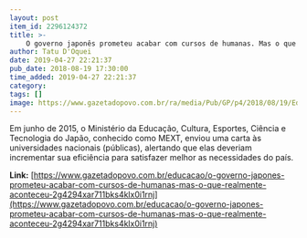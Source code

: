 ```yaml
---
layout: post
item_id: 2296124372
title: >-
    O governo japonês prometeu acabar com cursos de humanas. Mas o que realmente aconteceu?
author: Tatu D'Oquei
date: 2019-04-27 22:21:37
pub_date: 2018-08-19 17:30:00
time_added: 2019-04-27 22:21:37
category: 
tags: []
image: https://www.gazetadopovo.com.br/ra/media/Pub/GP/p4/2018/08/19/Educacao/Imagens/Cortadas/Tokyo-R0r9IBO0cyxuhgHSNsYxZVI-1200x800@GP-Web.jpg
---
```


Em junho de 2015, o Ministério da Educação, Cultura, Esportes, Ciência e Tecnologia do Japão, conhecido como MEXT, enviou uma carta às universidades nacionais (públicas), alertando que elas deveriam incrementar sua eficiência para satisfazer melhor as necessidades do país.

**Link:** [https://www.gazetadopovo.com.br/educacao/o-governo-japones-prometeu-acabar-com-cursos-de-humanas-mas-o-que-realmente-aconteceu-2g4294xar711bks4klx0i1rnj](https://www.gazetadopovo.com.br/educacao/o-governo-japones-prometeu-acabar-com-cursos-de-humanas-mas-o-que-realmente-aconteceu-2g4294xar711bks4klx0i1rnj)

